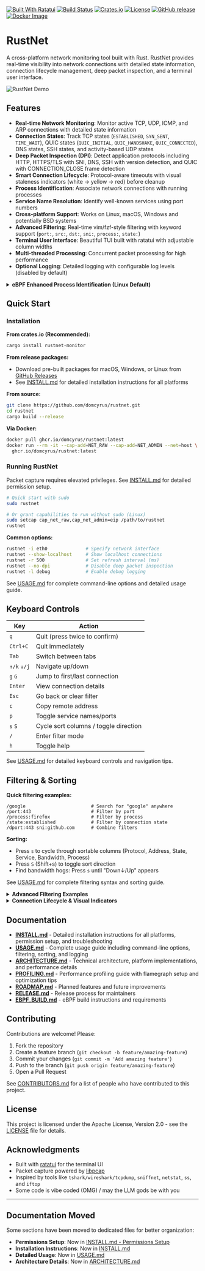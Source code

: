 [![Built With Ratatui](https://ratatui.rs/built-with-ratatui/badge.svg)](https://ratatui.rs/)
[![Build Status](https://github.com/domcyrus/rustnet/workflows/Rust/badge.svg)](https://github.com/domcyrus/rustnet/actions)
[![Crates.io](https://img.shields.io/crates/v/rustnet-monitor.svg)](https://crates.io/crates/rustnet-monitor)
[![License](https://img.shields.io/badge/license-Apache--2.0-blue.svg)](LICENSE)
[![GitHub release](https://img.shields.io/github/v/release/domcyrus/rustnet.svg)](https://github.com/domcyrus/rustnet/releases)
[![Docker Image](https://img.shields.io/badge/docker-ghcr.io-blue?logo=docker)](https://github.com/domcyrus/rustnet/pkgs/container/rustnet)

# RustNet

A cross-platform network monitoring tool built with Rust. RustNet provides real-time visibility into network connections with detailed state information, connection lifecycle management, deep packet inspection, and a terminal user interface.

![RustNet Demo](./assets/rustnet.gif)

## Features

- **Real-time Network Monitoring**: Monitor active TCP, UDP, ICMP, and ARP connections with detailed state information
- **Connection States**: Track TCP states (`ESTABLISHED`, `SYN_SENT`, `TIME_WAIT`), QUIC states (`QUIC_INITIAL`, `QUIC_HANDSHAKE`, `QUIC_CONNECTED`), DNS states, SSH states, and activity-based UDP states
- **Deep Packet Inspection (DPI)**: Detect application protocols including HTTP, HTTPS/TLS with SNI, DNS, SSH with version detection, and QUIC with CONNECTION_CLOSE frame detection
- **Smart Connection Lifecycle**: Protocol-aware timeouts with visual staleness indicators (white → yellow → red) before cleanup
- **Process Identification**: Associate network connections with running processes
- **Service Name Resolution**: Identify well-known services using port numbers
- **Cross-platform Support**: Works on Linux, macOS, Windows and potentially BSD systems
- **Advanced Filtering**: Real-time vim/fzf-style filtering with keyword support (`port:`, `src:`, `dst:`, `sni:`, `process:`, `state:`)
- **Terminal User Interface**: Beautiful TUI built with ratatui with adjustable column widths
- **Multi-threaded Processing**: Concurrent packet processing for high performance
- **Optional Logging**: Detailed logging with configurable log levels (disabled by default)

<details>
<summary><b>eBPF Enhanced Process Identification (Linux Default)</b></summary>

RustNet uses kernel eBPF programs by default on Linux for enhanced performance and lower overhead process identification. However, this comes with important limitations:

**Process Name Limitations:**
- eBPF uses the kernel's `comm` field, which is limited to 16 characters
- Shows the task/thread command name, not the full executable path
- Multi-threaded applications often show thread names instead of the main process name

**Real-world Examples:**
- **Firefox**: May appear as "Socket Thread", "Web Content", "Isolated Web Co", or "MainThread"
- **Chrome**: May appear as "ThreadPoolForeg", "Chrome_IOThread", "BrokerProcess", or "SandboxHelper"
- **Electron apps**: Often show as "electron", "node", or internal thread names
- **System processes**: Show truncated names like "systemd-resolve" → "systemd-resolve"

**Fallback Behavior:**
- When eBPF fails to load or lacks sufficient permissions, RustNet automatically falls back to standard procfs-based process identification
- Standard mode provides full process names but with higher CPU overhead
- eBPF is enabled by default; no special build flags needed

To disable eBPF and use procfs-only mode, build with:
```bash
cargo build --release --no-default-features
```

See [EBPF_BUILD.md](EBPF_BUILD.md) for more details and [ARCHITECTURE.md](ARCHITECTURE.md) for technical information.

</details>

## Quick Start

### Installation

**From crates.io (Recommended):**
```bash
cargo install rustnet-monitor
```

**From release packages:**
- Download pre-built packages for macOS, Windows, or Linux from [GitHub Releases](https://github.com/domcyrus/rustnet/releases)
- See [INSTALL.md](INSTALL.md) for detailed installation instructions for all platforms

**From source:**
```bash
git clone https://github.com/domcyrus/rustnet.git
cd rustnet
cargo build --release
```

**Via Docker:**
```bash
docker pull ghcr.io/domcyrus/rustnet:latest
docker run --rm -it --cap-add=NET_RAW --cap-add=NET_ADMIN --net=host \
  ghcr.io/domcyrus/rustnet:latest
```

### Running RustNet

Packet capture requires elevated privileges. See [INSTALL.md](INSTALL.md) for detailed permission setup.

```bash
# Quick start with sudo
sudo rustnet

# Or grant capabilities to run without sudo (Linux)
sudo setcap cap_net_raw,cap_net_admin=eip /path/to/rustnet
rustnet
```

**Common options:**
```bash
rustnet -i eth0              # Specify network interface
rustnet --show-localhost     # Show localhost connections
rustnet -r 500               # Set refresh interval (ms)
rustnet --no-dpi             # Disable deep packet inspection
rustnet -l debug             # Enable debug logging
```

See [USAGE.md](USAGE.md) for complete command-line options and detailed usage guide.

## Keyboard Controls

| Key | Action |
|-----|--------|
| `q` | Quit (press twice to confirm) |
| `Ctrl+C` | Quit immediately |
| `Tab` | Switch between tabs |
| `↑/k` `↓/j` | Navigate up/down |
| `g` `G` | Jump to first/last connection |
| `Enter` | View connection details |
| `Esc` | Go back or clear filter |
| `c` | Copy remote address |
| `p` | Toggle service names/ports |
| `s` `S` | Cycle sort columns / toggle direction |
| `/` | Enter filter mode |
| `h` | Toggle help |

See [USAGE.md](USAGE.md) for detailed keyboard controls and navigation tips.

## Filtering & Sorting

**Quick filtering examples:**
```
/google                        # Search for "google" anywhere
/port:443                      # Filter by port
/process:firefox               # Filter by process
/state:established             # Filter by connection state
/dport:443 sni:github.com      # Combine filters
```

**Sorting:**
- Press `s` to cycle through sortable columns (Protocol, Address, State, Service, Bandwidth, Process)
- Press `S` (Shift+s) to toggle sort direction
- Find bandwidth hogs: Press `s` until "Down↓/Up" appears

See [USAGE.md](USAGE.md) for complete filtering syntax and sorting guide.

<details>
<summary><b>Advanced Filtering Examples</b></summary>

**Keyword filters:**
- `port:44` - Ports containing "44" (443, 8080, 4433)
- `sport:80` - Source ports containing "80"
- `dport:443` - Destination ports containing "443"
- `src:192.168` - Source IPs containing "192.168"
- `dst:github.com` - Destinations containing "github.com"
- `process:ssh` - Process names containing "ssh"
- `sni:api` - SNI hostnames containing "api"
- `ssh:openssh` - SSH connections using OpenSSH
- `state:established` - Filter by protocol state
- `proto:tcp` - Filter by protocol type

**State filtering:**
- `state:syn_recv` - Half-open connections (SYN flood detection)
- `state:established` - Established connections only
- `state:quic_connected` - Active QUIC connections
- `state:dns_query` - DNS query connections

**Combined examples:**
- `sport:80 process:nginx` - Nginx connections from port 80
- `dport:443 sni:google.com` - HTTPS to Google
- `process:firefox state:quic_connected` - Firefox QUIC connections
- `dport:22 ssh:openssh state:established` - Established OpenSSH connections

</details>

<details>
<summary><b>Connection Lifecycle & Visual Indicators</b></summary>

RustNet uses smart timeouts and visual warnings before removing connections:

**Visual staleness indicators:**
- **White**: Active (< 75% of timeout)
- **Yellow**: Stale (75-90% of timeout)
- **Red**: Critical (> 90% of timeout)

**Protocol-aware timeouts:**
- **HTTP/HTTPS**: 10 minutes (supports keep-alive)
- **SSH**: 30 minutes (long sessions)
- **TCP active**: 10 minutes, idle: 5 minutes
- **QUIC active**: 10 minutes, idle: 5 minutes
- **DNS**: 30 seconds
- **TCP CLOSED**: 5 seconds

Example: An HTTP connection turns yellow at 7.5 min, red at 9 min, and is removed at 10 min.

See [USAGE.md](USAGE.md) for complete timeout details.

</details>

## Documentation

- **[INSTALL.md](INSTALL.md)** - Detailed installation instructions for all platforms, permission setup, and troubleshooting
- **[USAGE.md](USAGE.md)** - Complete usage guide including command-line options, filtering, sorting, and logging
- **[ARCHITECTURE.md](ARCHITECTURE.md)** - Technical architecture, platform implementations, and performance details
- **[PROFILING.md](PROFILING.md)** - Performance profiling guide with flamegraph setup and optimization tips
- **[ROADMAP.md](ROADMAP.md)** - Planned features and future improvements
- **[RELEASE.md](RELEASE.md)** - Release process for maintainers
- **[EBPF_BUILD.md](EBPF_BUILD.md)** - eBPF build instructions and requirements

## Contributing

Contributions are welcome! Please:

1. Fork the repository
2. Create a feature branch (`git checkout -b feature/amazing-feature`)
3. Commit your changes (`git commit -m 'Add amazing feature'`)
4. Push to the branch (`git push origin feature/amazing-feature`)
5. Open a Pull Request

See [CONTRIBUTORS.md](CONTRIBUTORS.md) for a list of people who have contributed to this project.

## License

This project is licensed under the Apache License, Version 2.0 - see the [LICENSE](LICENSE) file for details.

## Acknowledgments

- Built with [ratatui](https://github.com/ratatui-org/ratatui) for the terminal UI
- Packet capture powered by [libpcap](https://www.tcpdump.org/)
- Inspired by tools like `tshark/wireshark/tcpdump`, `sniffnet`, `netstat`, `ss`, and `iftop`
- Some code is vibe coded (OMG) / may the LLM gods be with you

---

## Documentation Moved

Some sections have been moved to dedicated files for better organization:

- **Permissions Setup**: Now in [INSTALL.md - Permissions Setup](INSTALL.md#permissions-setup)
- **Installation Instructions**: Now in [INSTALL.md](INSTALL.md)
- **Detailed Usage**: Now in [USAGE.md](USAGE.md)
- **Architecture Details**: Now in [ARCHITECTURE.md](ARCHITECTURE.md)
